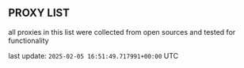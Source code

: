 ## PROXY LIST

all proxies in this list were collected from open sources and tested for functionality

last update: `2025-02-05 16:51:49.717991+00:00` UTC